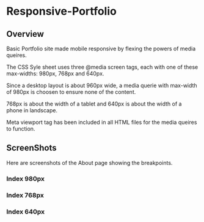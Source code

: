 # Responsive-Portfolio

## Overview

Basic Portfolio site made mobile responsive by flexing the powers of media queires. 

The CSS Syle sheet uses three @media screen tags, each with one of these max-widths: 980px, 768px and 640px.

Since a desktop layout is about 960px wide, a media querie with max-width of 980px is choosen to ensure none of the content. 

768px is about the width of a tablet and 640px is about the width of a phone in landscape.

Meta viewport tag has been included in all HTML files for the media queires to function.

## ScreenShots

Here are screenshots of the About page showing the breakpoints. 
### Index 980px


### Index 768px


### Index 640px

